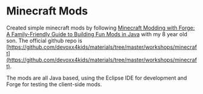 # Minecraft Mods

Created simple minecraft mods by following [Minecraft Modding with Forge: A Family-Friendly Guide to Building Fun Mods in Java](https://www.amazon.com/Minecraft-Modding-Forge-Family-Friendly-Building/dp/1491918896) with my 8 year old son.  The official github repo is [https://github.com/devoxx4kids/materials/tree/master/workshops/minecraft](https://github.com/devoxx4kids/materials/tree/master/workshops/minecraft).

The mods are all Java based, using the Eclipse IDE for development and Forge for testing the client-side mods.
